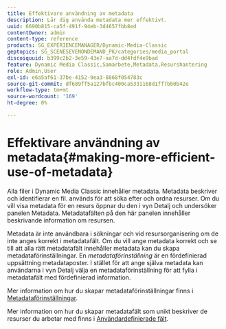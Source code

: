 ```yaml
---
title: Effektivare användning av metadata
description: Lär dig använda metadata mer effektivt.
uuid: 6690b815-ca5f-491f-94eb-3d4657fbb8ed
contentOwner: admin
content-type: reference
products: SG_EXPERIENCEMANAGER/Dynamic-Media-Classic
geptopics: SG_SCENESEVENONDEMAND_PK/categories/media_portal
discoiquuid: b399c2b2-3e59-43e7-aa7d-dd4fdf4e9bad
feature: Dynamic Media Classic,Samarbete,Metadata,Resurshantering
role: Admin,User
exl-id: e6a5af61-37be-4152-9ea3-8868f054783c
source-git-commit: df689ff5a127bfbc400ca5331168d1ff7bb0b42e
workflow-type: tm+mt
source-wordcount: '169'
ht-degree: 0%

---
```


# Effektivare användning av metadata{#making-more-efficient-use-of-metadata}

Alla filer i Dynamic Media Classic innehåller metadata. Metadata beskriver och identifierar en fil. används för att söka efter och ordna resurser. Om du vill visa metadata för en resurs öppnar du den i vyn Detalj och undersöker panelen Metadata. Metadatafälten på den här panelen innehåller beskrivande information om resursen.

Metadata är inte användbara i sökningar och vid resursorganisering om de inte anges korrekt i metadatafält. Om du vill ange metadata korrekt och se till att alla rätt metadatafält innehåller metadata kan du skapa metadataförinställningar. En *metadataförinställning* är en fördefinierad uppsättning metadataposter. I stället för att ange själva metadata kan användarna i vyn Detalj välja en metadataförinställning för att fylla i metadatafält med fördefinierad information.

Mer information om hur du skapar metadataförinställningar finns i [Metadataförinställningar](application-setup.md#metadata_presets).

Mer information om hur du skapar metadatafält som unikt beskriver de resurser du arbetar med finns i [Användardefinierade fält](application-setup.md#user_defined_fields).
